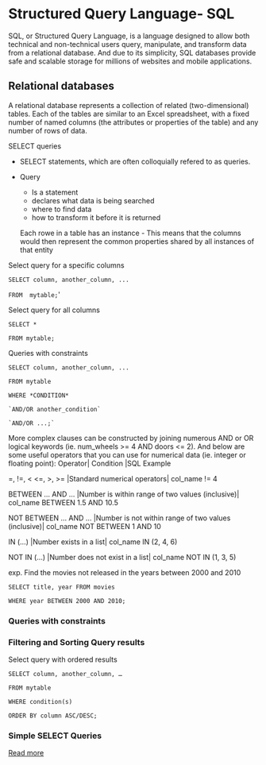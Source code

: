 # Structured Query Language- SQL

SQL, or Structured Query Language, is a language designed to allow both technical and non-technical users query, manipulate, and transform data from a relational database. And due to its simplicity, SQL databases provide safe and scalable storage for millions of websites and mobile applications.

## Relational databases

A relational database represents a collection of related (two-dimensional) tables. Each of the tables are similar to an Excel spreadsheet, with a fixed number of named columns (the attributes or properties of the table) and any number of rows of data.

SELECT queries
* SELECT statements, which are often colloquially refered to as queries.
* Query

  * Is a statement
  * declares what data is being searched
  * where to find data
  * how to transform it before it is returned

  Each rowe in a table has an instance - This means that the columns would then represent the common properties shared by all instances of that entity 

Select query for a specific columns

  `SELECT column, another_column, ...`

  `FROM  mytable;`'

Select query for all columns

`SELECT *`

`FROM mytable;`

Queries with constraints

`SELECT column, another_column, ...`

`FROM mytable`

`WHERE *CONDITION*`

    `AND/OR another_condition`

    `AND/OR ...;`

More complex clauses can be constructed by joining numerous AND or OR logical keywords (ie. num_wheels >= 4 AND doors <= 2). And below are some useful operators that you can use for numerical data (ie. integer or floating point):
Operator|     Condition	       |SQL Example

=, !=, < <=, >, >=	|Standard numerical operators|	col_name != 4

BETWEEN … AND …	|Number is within range of two values (inclusive)|	col_name BETWEEN 1.5 AND 10.5

NOT BETWEEN … AND …	|Number is not within range of two values (inclusive)|	col_name NOT BETWEEN 1 AND 10

IN (…)	|Number exists in a list|	col_name IN (2, 4, 6)

NOT IN (…)	|Number does not exist in a list|	col_name NOT IN (1, 3, 5)

exp. Find the movies not released in the years between 2000 and 2010

`SELECT title, year FROM movies`

`WHERE year BETWEEN 2000 AND 2010;`

### Queries with constraints

### Filtering and Sorting Query results

Select query with ordered results

`SELECT column, another_column, …`

`FROM mytable`

`WHERE condition(s)`

`ORDER BY column ASC/DESC;`

### Simple SELECT Queries

[Read more](https://sqlbolt.com/lesson/select_queries_with_joins)

